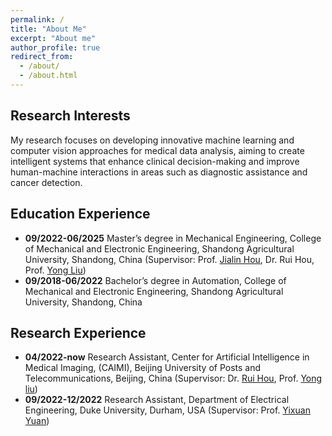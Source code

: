 ```yaml
---
permalink: /
title: "About Me"
excerpt: "About me"
author_profile: true
redirect_from: 
  - /about/
  - /about.html
---
```


## Research Interests
My research focuses on developing innovative machine learning and computer vision approaches for medical data analysis, aiming to create intelligent systems that enhance clinical decision-making and improve human-machine interactions in areas such as diagnostic assistance and cancer detection.

## Education Experience
* **09/2022-06/2025** Master’s degree in Mechanical Engineering, College of Mechanical and Electronic Engineering, Shandong Agricultural University, Shandong, China (Supervisor: Prof. <a href="https://jdxy.sdau.edu.cn/2019/1108/c10574a161359/page.htm" target="_blank">Jialin Hou</a>, Dr. Rui Hou, Prof. <a href="https://teacher.bupt.edu.cn/yongliu/zh_CN/index.htm" target="_blank">Yong Liu</a>)
* **09/2018-06/2022** Bachelor’s degree in Automation, College of Mechanical and Electronic Engineering, Shandong Agricultural University, Shandong, China

## Research Experience
* **04/2022-now** Research Assistant, Center for Artificial Intelligence in Medical Imaging, (CAIMI), Beijing University of Posts and Telecommunications, Beijing, China (Supervisor: Dr. <a href="https://ibme.ox.ac.uk/people/alison-noble/" target="_blank">Rui Hou</a>, Prof. <a href="https://ibme.ox.ac.uk/people/alison-noble/" target="_blank">Yong liu</a>)
* **09/2022-12/2022** Research Assistant, Department of Electrical Engineering, Duke University, Durham, USA (Supervisor: Prof. <a href="http://www.ee.cuhk.edu.hk/~yxyuan/people/people.htm" target="_blank">Yixuan Yuan</a>)
  
<!-- ## Biography
Xiaoqing Guo is a postdoctoral researcher in the Department of Engineering Science at the University of Oxford, working on the projects <a href="https://www.robots.ox.ac.uk/~vgg/projects/visualai/" target="_blank">VisualAI</a> and Turing AI WLR Fellowship. She obtained her Ph.D. degree in the Department of Electrical Engineering at City University of Hong Kong in 2022 and received her B.Eng. degree from Beihang University in 2018. She was a research assistant in the Department of Electrical Engineering at Tsinghua University during 2017-2018. Her research interest is in the interdisciplinary field of AI and healthcare, aiming to create innovative intelligent systems that can support high-quality human-machine interaction/collaboration and trustworthy clinical decision-making. In AI and medical imaging fields, she has published over 30 top journal and conference papers, including TPAMI, CVPR, ICCV, ECCV, TMI, MedIA, MICCAI, and Nature. She has been selected as one of *World’s Top 80 Chinese Young Female Scholars in AI*, the *Rising Star of Women in Engineering* by Asian Deans' Forum 2024, and she has received prestigious awards, such as CVPR Outstanding Reviewer Award, MSRA Fellowship Nomination Award, Outstanding Doctoral Research Award, Outstanding Research Thesis Award, and three year consecutive Outstanding Academic Performance Award.  -->

<!-- ![Words](https://github.com/Guo-Xiaoqing/Guo-Xiaoqing.github.io/raw/master/images/Word_Art.png) -->

<!-- ### Links
<a href="https://eng.ox.ac.uk/biomedical-image-analysis/noble-group/" target="_blank">Oxford Noble Group</a>

<a href="https://www.ee.cuhk.edu.hk/~yxyuan/" target="_blank">CUHK AIM Group</a>

<a href="https://www.robots.ox.ac.uk/~vgg/projects/visualai/" target="_blank">VisualAI Project</a>

<a href="https://eng.ox.ac.uk/biomedical-image-analysis/" target="_blank">Oxford BioMedIA</a> -->
